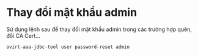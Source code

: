 # Thay đổi mật khẩu admin

Sử dụng lệnh sau để thay đổi mật khẩu admin trong các trường hợp quên, đổi CA Cert...

    ovirt-aaa-jdbc-tool user password-reset admin
